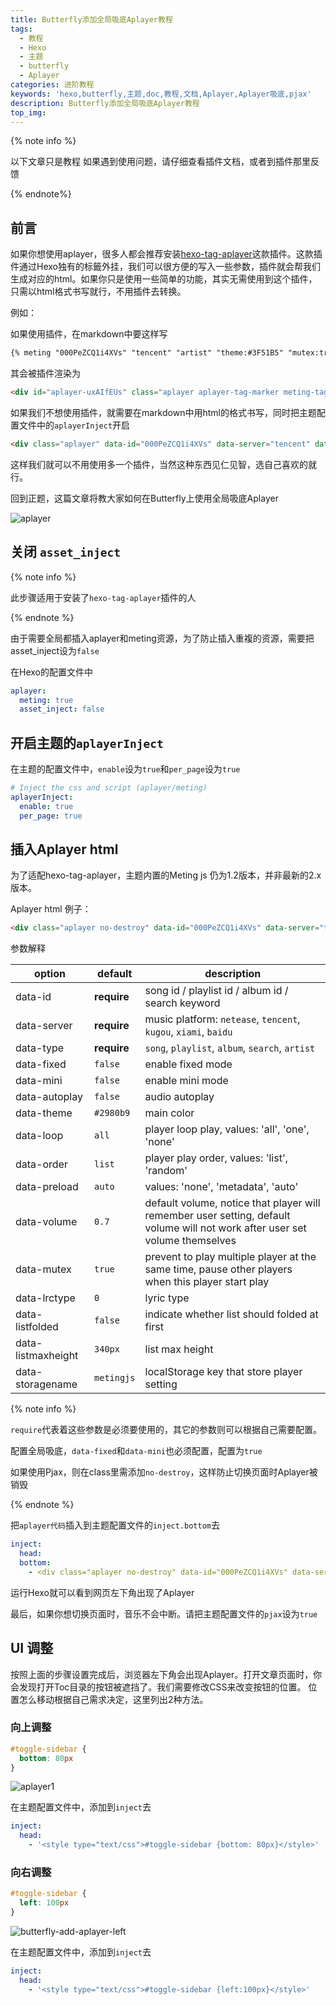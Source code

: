 ```yaml
---
title: Butterfly添加全局吸底Aplayer教程
tags:
  - 教程
  - Hexo
  - 主题
  - butterfly
  - Aplayer
categories: 进阶教程
keywords: 'hexo,butterfly,主题,doc,教程,文档,Aplayer,Aplayer吸底,pjax'
description: Butterfly添加全局吸底Aplayer教程
top_img:
---
```


{% note info %}

以下文章只是教程
如果遇到使用问题，请仔细查看插件文档，或者到插件那里反馈

{% endnote%}
## 前言

如果你想使用aplayer，很多人都会推荐安装[hexo-tag-aplayer](https://github.com/MoePlayer/hexo-tag-aplayer)这款插件。这款插件通过Hexo独有的标籤外挂，我们可以很方便的写入一些参数，插件就会帮我们生成对应的html。如果你只是使用一些简单的功能，其实无需使用到这个插件，只需以html格式书写就行，不用插件去转换。

例如：

如果使用插件，在markdown中要这样写

```markdown
{% meting "000PeZCQ1i4XVs" "tencent" "artist" "theme:#3F51B5" "mutex:true" "preload:auto" %}
```

其会被插件渲染为

```html
<div id="aplayer-uxAIfEUs" class="aplayer aplayer-tag-marker meting-tag-marker" data-id="000PeZCQ1i4XVs" data-server="tencent" data-type="artist" data-mode="circulation" data-autoplay="false" data-mutex="true" data-listmaxheight="340px" data-preload="auto" data-theme="#3F51B5"></div>
```

如果我们不想使用插件，就需要在markdown中用html的格式书写，同时把主题配置文件中的`aplayerInject`开启

```markdown
<div class="aplayer" data-id="000PeZCQ1i4XVs" data-server="tencent" data-type="artist" data-mutex="true" data-preload="auto" data-theme="#3F51B5"></div>
```

这样我们就可以不用使用多一个插件，当然这种东西见仁见智，选自己喜欢的就行。

回到正题，这篇文章将教大家如何在Butterfly上使用全局吸底Aplayer

![aplayer](https://cdn.jsdelivr.net/gh/jerryc127/CDN/img/butterfly-aplayer-xidi.gif)

## 关闭 `asset_inject`

{% note info %}

此步骤适用于安装了`hexo-tag-aplayer`插件的人

{% endnote %}



由于需要全局都插入aplayer和meting资源，为了防止插入重複的资源，需要把asset_inject设为`false`

在Hexo的配置文件中

```yaml
aplayer:
  meting: true
  asset_inject: false
```

## 开启主题的`aplayerInject`

在主题的配置文件中，`enable`设为`true`和`per_page`设为`true`

```yaml
# Inject the css and script (aplayer/meting)
aplayerInject:
  enable: true
  per_page: true
```

## 插入Aplayer html

为了适配hexo-tag-aplayer，主题内置的Meting js 仍为1.2版本，并非最新的2.x版本。

Aplayer html 例子：

```markdown
<div class="aplayer no-destroy" data-id="000PeZCQ1i4XVs" data-server="tencent" data-type="artist" data-fixed="true" data-mini="true" data-listFolded="false" data-order="random" data-preload="none" data-autoplay="true" muted></div>
```

参数解释

| option             | default     | description                                                                                                                  |
| ------------------ | ----------- | ---------------------------------------------------------------------------------------------------------------------------- |
| data-id            | **require** | song id / playlist id / album id / search keyword                                                                            |
| data-server        | **require** | music platform: `netease`, `tencent`, `kugou`, `xiami`, `baidu`                                                              |
| data-type          | **require** | `song`, `playlist`, `album`, `search`, `artist`                                                                              |
| data-fixed         | `false`     | enable fixed mode                                                                                                            |
| data-mini          | `false`     | enable mini mode                                                                                                             |
| data-autoplay      | `false`     | audio autoplay                                                                                                               |
| data-theme         | `#2980b9`   | main color                                                                                                                   |
| data-loop          | `all`       | player loop play, values: 'all', 'one', 'none'                                                                               |
| data-order         | `list`      | player play order, values: 'list', 'random'                                                                                  |
| data-preload       | `auto`      | values: 'none', 'metadata', 'auto'                                                                                           |
| data-volume        | `0.7`       | default volume, notice that player will remember user setting, default volume will not work after user set volume themselves |
| data-mutex         | `true`      | prevent to play multiple player at the same time, pause other players when this player start play                            |
| data-lrctype       | `0`         | lyric type                                                                                                                   |
| data-listfolded    | `false`     | indicate whether list should folded at first                                                                                 |
| data-listmaxheight | `340px`     | list max height                                                                                                              |
| data-storagename   | `metingjs`  | localStorage key that store player setting                                                                                   |

{% note info %}

`require`代表着这些参数是必须要使用的，其它的参数则可以根据自己需要配置。

配置全局吸底，`data-fixed`和`data-mini`也必须配置，配置为`true`

如果使用Pjax，则在class里需添加`no-destroy`，这样防止切换页面时Aplayer被销毁

{% endnote %}

把`aplayer代码`插入到主题配置文件的`inject.bottom`去

```yaml
inject:
  head:
  bottom:
    - <div class="aplayer no-destroy" data-id="000PeZCQ1i4XVs" data-server="tencent" data-type="artist" data-fixed="true" data-mini="true" data-listFolded="false" data-order="random" data-preload="none" data-autoplay="true" muted></div>
```

运行Hexo就可以看到网页左下角出现了Aplayer

最后，如果你想切换页面时，音乐不会中断。请把主题配置文件的`pjax`设为`true`

## UI 调整

按照上面的步骤设置完成后，浏览器左下角会出现Aplayer。打开文章页面时，你会发现打开Toc目录的按钮被遮挡了。我们需要修改CSS来改变按钮的位置。
位置怎么移动根据自己需求决定，这里列出2种方法。

### 向上调整

```css
#toggle-sidebar {
  bottom: 80px
}
```

![aplayer1](https://cdn.jsdelivr.net/gh/jerryc127/CDN/img/butterfly-add-aplayer-css-bottom.gif)

在主题配置文件中，添加到`inject`去

```yaml
inject:
  head:
    - '<style type="text/css">#toggle-sidebar {bottom: 80px}</style>'
```

### 向右调整

```css
#toggle-sidebar {
  left: 100px
}
```

![butterfly-add-aplayer-left](https://cdn.jsdelivr.net/gh/jerryc127/CDN/img/butterfly-add-aplayer-left.gif)

在主题配置文件中，添加到`inject`去

```yaml
inject:
  head:
    - '<style type="text/css">#toggle-sidebar {left:100px}</style>'
```

